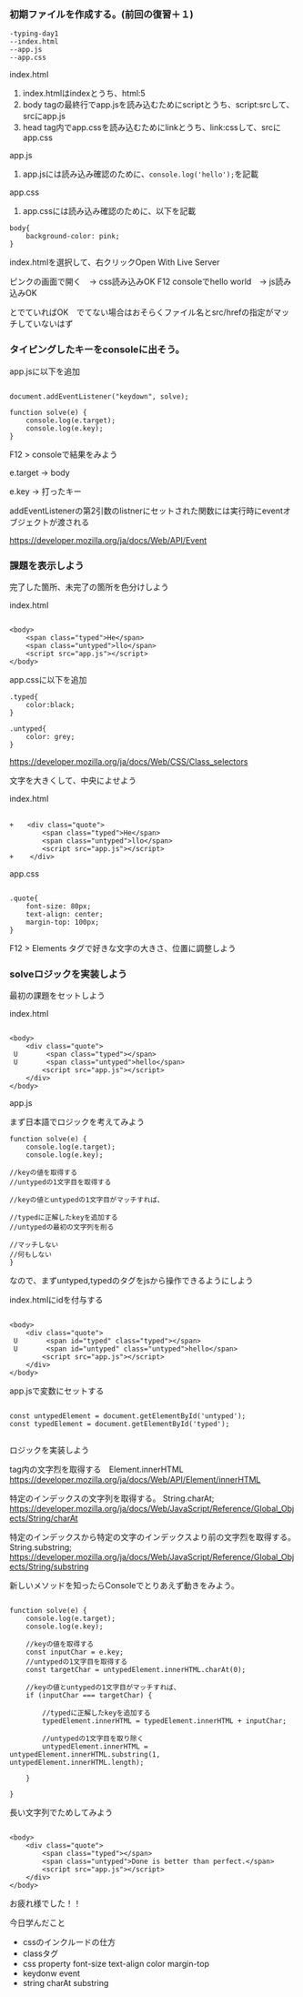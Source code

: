 ### 初期ファイルを作成する。(前回の復習＋１)

```
-typing-day1
--index.html
--app.js
--app.css
```

index.html

1. index.htmlはindexとうち、html:5
2. body tagの最終行でapp.jsを読み込むためにscriptとうち、script:srcして、srcにapp.js
3. head tag内でapp.cssを読み込むためにlinkとうち、link:cssして、srcにapp.css


app.js

1. app.jsには読み込み確認のために、`console.log('hello');`を記載


app.css 

1. app.cssには読み込み確認のために、以下を記載

```
body{
    background-color: pink;
}
```

index.htmlを選択して、右クリックOpen With Live Server

ピンクの画面で開く　-> css読み込みOK
F12 consoleでhello world　-> js読み込みOK

とでていればOK　でてない場合はおそらくファイル名とsrc/hrefの指定がマッチしていないはず

### タイピングしたキーをconsoleに出そう。

app.jsに以下を追加

```

document.addEventListener("keydown", solve);

function solve(e) {
    console.log(e.target);
    console.log(e.key);
}

```

F12 > consoleで結果をみよう

e.target -> body 

e.key -> 打ったキー


addEventListenerの第2引数のlistnerにセットされた関数には実行時にeventオブジェクトが渡される

https://developer.mozilla.org/ja/docs/Web/API/Event

### 課題を表示しよう

完了した箇所、未完了の箇所を色分けしよう


index.html

```

<body>
    <span class="typed">He</span>
    <span class="untyped">llo</span>
    <script src="app.js"></script>
</body>

```

app.cssに以下を追加

```
.typed{
    color:black;
}

.untyped{
    color: grey;
}

```

https://developer.mozilla.org/ja/docs/Web/CSS/Class_selectors

文字を大きくして、中央によせよう

index.html

```

+　　<div class="quote">
        <span class="typed">He</span>
        <span class="untyped">llo</span>
        <script src="app.js"></script>
+    </div>

```

app.css

```

.quote{
    font-size: 80px;
    text-align: center;
    margin-top: 100px;
}

```

F12 > Elements タグで好きな文字の大きさ、位置に調整しよう


### solveロジックを実装しよう

最初の課題をセットしよう

index.html

```

<body>
    <div class="quote">
 U       <span class="typed"></span>
 U       <span class="untyped">hello</span>
        <script src="app.js"></script>
    </div>
</body>

```

app.js


まず日本語でロジックを考えてみよう

```
function solve(e) {
    console.log(e.target);
    console.log(e.key);

//keyの値を取得する
//untypedの1文字目を取得する

//keyの値とuntypedの1文字目がマッチすれば、

//typedに正解したkeyを追加する
//untypedの最初の文字列を削る

//マッチしない
//何もしない
}

```

なので、まずuntyped,typedのタグをjsから操作できるようにしよう


index.htmlにidを付与する

```

<body>
    <div class="quote">
 U       <span id="typed" class="typed"></span>
 U       <span id="untyped" class="untyped">hello</span>
        <script src="app.js"></script>
    </div>
</body>

```

app.jsで変数にセットする

```

const untypedElement = document.getElementById('untyped');
const typedElement = document.getElementById('typed');


```

ロジックを実装しよう

tag内の文字烈を取得する　Element.innerHTML
https://developer.mozilla.org/ja/docs/Web/API/Element/innerHTML

特定のインデックスの文字列を取得する。 String.charAt;
https://developer.mozilla.org/ja/docs/Web/JavaScript/Reference/Global_Objects/String/charAt

特定のインデックスから特定の文字のインデックスより前の文字烈を取得する。 String.substring;
https://developer.mozilla.org/ja/docs/Web/JavaScript/Reference/Global_Objects/String/substring

新しいメソッドを知ったらConsoleでとりあえず動きをみよう。

```

function solve(e) {
    console.log(e.target);
    console.log(e.key);

    //keyの値を取得する
    const inputChar = e.key;
    //untypedの1文字目を取得する
    const targetChar = untypedElement.innerHTML.charAt(0);

    //keyの値とuntypedの1文字目がマッチすれば、
    if (inputChar === targetChar) {

        //typedに正解したkeyを追加する
        typedElement.innerHTML = typedElement.innerHTML + inputChar;

        //untypedの1文字目を取り除く
        untypedElement.innerHTML = untypedElement.innerHTML.substring(1, untypedElement.innerHTML.length);

    }

}

```

長い文字列でためしてみよう

```

<body>
    <div class="quote">
        <span class="typed"></span>
        <span class="untyped">Done is better than perfect.</span>
        <script src="app.js"></script>
    </div>
</body>

```

お疲れ様でした！！

今日学んだこと
- cssのインクルードの仕方 
- classタグ
- css property font-size text-align color margin-top
- keydonw event
- string charAt substring